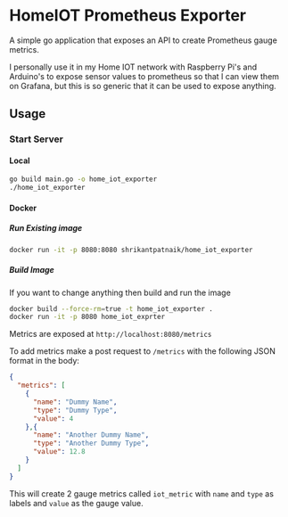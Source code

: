 # HomeIOT Prometheus Exporter

A simple go application that exposes an API to create Prometheus gauge metrics.

I personally use it in my Home IOT network with Raspberry Pi's and Arduino's to expose sensor values to prometheus so that I can view them on Grafana, but this is so generic that it can be used to expose anything.


## Usage

### Start Server
#### Local
```bash
go build main.go -o home_iot_exporter
./home_iot_exporter

```

#### Docker
##### Run Existing image
```bash
docker run -it -p 8080:8080 shrikantpatnaik/home_iot_exporter
```
##### Build Image
If you want to change anything then build and run the image 
```bash
docker build --force-rm=true -t home_iot_exporter .
docker run -it -p 8080 home_iot_exprter
```


Metrics are exposed at `http://localhost:8080/metrics`

To add metrics make a post request to `/metrics` with the following JSON format in the body:
```json
{
  "metrics": [
    {
      "name": "Dummy Name",
      "type": "Dummy Type",
      "value": 4
    },{
      "name": "Another Dummy Name",
      "type": "Another Dummy Type",
      "value": 12.8
    }
  ]
}
```

This will create 2 gauge metrics called `iot_metric` with `name` and `type` as labels and `value` as the gauge value.